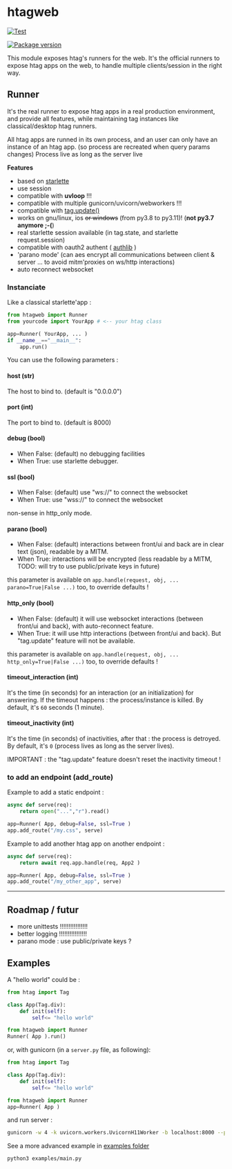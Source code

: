 # htagweb 
[![Test](https://github.com/manatlan/htagweb/actions/workflows/on_commit_do_all_unittests.yml/badge.svg)](https://github.com/manatlan/htagweb/actions/workflows/on_commit_do_all_unittests.yml)

<a href="https://pypi.org/project/htagweb/">
    <img src="https://badge.fury.io/py/htagweb.svg?x" alt="Package version">
</a>

This module exposes htag's runners for the web. It's the official runners to expose
htag apps on the web, to handle multiple clients/session in the right way.


## Runner

It's the real runner to expose htag apps in a real production environment, and provide
all features, while maintaining tag instances like classical/desktop htag runners.

All htag apps are runned in its own process, and an user can only have an instance of an htag app. (so process are recreated when query params changes)
Process live as long as the server live

**Features**

 * based on [starlette](https://pypi.org/project/starlette/)
 * use session
 * compatible with **uvloop** !!!
 * compatible with multiple gunicorn/uvicorn/webworkers !!!
 * compatible with [tag.update()](https://manatlan.github.io/htag/tag_update/)
 * works on gnu/linux, ios ~~or windows~~ (from py3.8 to py3.11)! (**not py3.7 anymore ;-(**)
 * real starlette session available (in tag.state, and starlette request.session)
 * compatible with oauth2 authent ( [authlib](https://pypi.org/project/Authlib/) )
 * 'parano mode' (can aes encrypt all communications between client & server ... to avoid mitm'proxies on ws/http interactions)
 * auto reconnect websocket

### Instanciate

Like a classical starlette'app :

```python
from htagweb import Runner
from yourcode import YourApp # <-- your htag class

app=Runner( YourApp, ... )
if __name__=="__main__":
    app.run()
```

You can use the following parameters :

#### host (str)

The host to bind to. (default is "0.0.0.0")

#### port (int)

The port to bind to. (default is 8000)

#### debug (bool)

- When False: (default) no debugging facilities
- When True: use starlette debugger.

#### ssl (bool)

- When False: (default) use "ws://" to connect the websocket
- When True: use "wss://" to connect the websocket

non-sense in http_only mode.

#### parano (bool)

- When False: (default) interactions between front/ui and back are in clear text (json), readable by a MITM.
- When True: interactions will be encrypted (less readable by a MITM, TODO: will try to use public/private keys in future)

this parameter is available on `app.handle(request, obj, ... parano=True|False ...)` too, to override defaults !

#### http_only (bool)

- When False: (default) it will use websocket interactions (between front/ui and back), with auto-reconnect feature.
- When True: it will use http interactions (between front/ui and back). But "tag.update" feature will not be available.

this parameter is available on `app.handle(request, obj, ... http_only=True|False ...)` too, to override defaults !

#### timeout_interaction (int)

It's the time (in seconds) for an interaction (or an initialization) for answering. If the timeout happens : the process/instance is killed.
By default, it's `60` seconds (1 minute).

#### timeout_inactivity (int)

It's the time (in seconds) of inactivities, after that : the process is detroyed.
By default, it's `0` (process lives as long as the server lives).

IMPORTANT : the "tag.update" feature doesn't reset the inactivity timeout !


### to add an endpoint (add_route)

Example to add a static endpoint :

```python
async def serve(req):
    return open("...","r").read()

app=Runner( App, debug=False, ssl=True )
app.add_route("/my.css", serve)
```

Example to add another htag app on another endpoint :

```python
async def serve(req):
    return await req.app.handle(req, App2 )

app=Runner( App, debug=False, ssl=True )
app.add_route("/my_other_app", serve)
```


-------------------------------

## Roadmap / futur

 - more unittests !!!!!!!!!!!!!!!!
 - better logging !!!!!!!!!!!!!!!!
 - parano mode : use public/private keys ?


## Examples

A "hello world" could be :

```python
from htag import Tag

class App(Tag.div):
    def init(self):
        self<= "hello world"

from htagweb import Runner
Runner( App ).run()
```

or, with gunicorn (in a `server.py` file, as following):

```python
from htag import Tag

class App(Tag.div):
    def init(self):
        self<= "hello world"

from htagweb import Runner
app=Runner( App )
```

and run server :

```bash
gunicorn -w 4 -k uvicorn.workers.UvicornH11Worker -b localhost:8000 --preload server:app
```

See a more advanced example in [examples folder](https://github.com/manatlan/htagweb/tree/master/examples)

```bash
python3 examples/main.py
```


